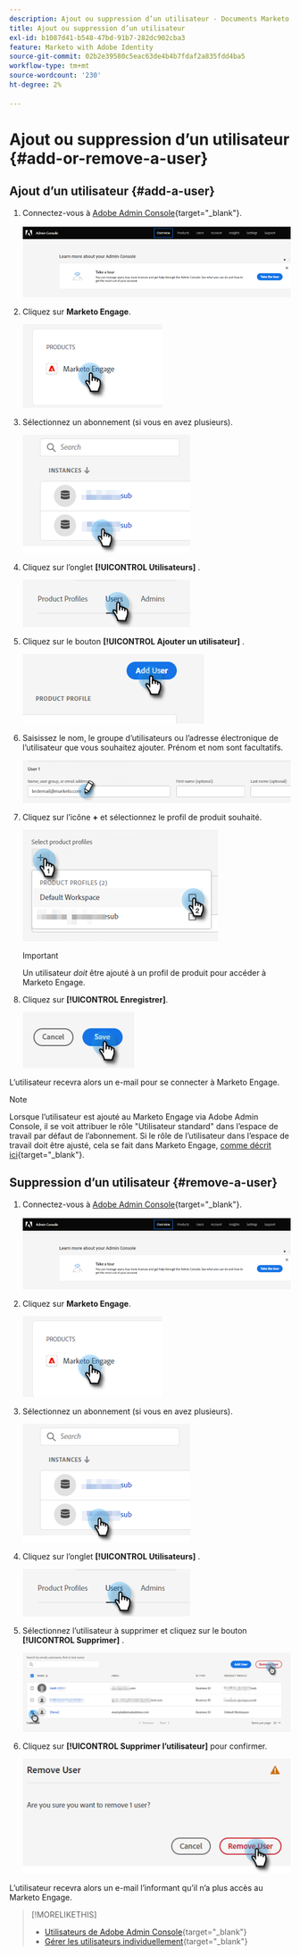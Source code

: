 ```yaml
---
description: Ajout ou suppression d’un utilisateur - Documents Marketo - Documentation du produit
title: Ajout ou suppression d’un utilisateur
exl-id: b1087d41-b548-47bd-91b7-282dc902cba3
feature: Marketo with Adobe Identity
source-git-commit: 02b2e39580c5eac63de4b4b7fdaf2a835fdd4ba5
workflow-type: tm+mt
source-wordcount: '230'
ht-degree: 2%

---
```


# Ajout ou suppression d’un utilisateur {#add-or-remove-a-user}

## Ajout d’un utilisateur {#add-a-user}

1. Connectez-vous à [Adobe Admin Console](https://adminconsole.adobe.com/){target="_blank"}.

   ![](assets/add-or-remove-a-user-1.png)

1. Cliquez sur **Marketo Engage**.

   ![](assets/add-or-remove-a-user-2.png)

1. Sélectionnez un abonnement (si vous en avez plusieurs).

   ![](assets/add-or-remove-a-user-3.png)

1. Cliquez sur l’onglet **[!UICONTROL Utilisateurs]** .

   ![](assets/add-or-remove-a-user-4.png)

1. Cliquez sur le bouton **[!UICONTROL Ajouter un utilisateur]** .

   ![](assets/add-or-remove-a-user-5.png)

1. Saisissez le nom, le groupe d’utilisateurs ou l’adresse électronique de l’utilisateur que vous souhaitez ajouter. Prénom et nom sont facultatifs.

   ![](assets/add-or-remove-a-user-6.png)

1. Cliquez sur l’icône **+** et sélectionnez le profil de produit souhaité.

   ![](assets/add-or-remove-a-user-7.png)

   >[!IMPORTANT]
   >
   >Un utilisateur _doit_ être ajouté à un profil de produit pour accéder à Marketo Engage.

1. Cliquez sur **[!UICONTROL Enregistrer]**.

   ![](assets/add-or-remove-a-user-8.png)

L’utilisateur recevra alors un e-mail pour se connecter à Marketo Engage.

>[!NOTE]
>
>Lorsque l’utilisateur est ajouté au Marketo Engage via Adobe Admin Console, il se voit attribuer le rôle &quot;Utilisateur standard&quot; dans l’espace de travail par défaut de l’abonnement. Si le rôle de l’utilisateur dans l’espace de travail doit être ajusté, cela se fait dans Marketo Engage, [ comme décrit ici](/help/marketo/product-docs/administration/users-and-roles/managing-user-roles-and-permissions.md){target="_blank"}.

## Suppression d’un utilisateur {#remove-a-user}

1. Connectez-vous à [Adobe Admin Console](https://adminconsole.adobe.com/){target="_blank"}.

   ![](assets/add-or-remove-a-user-9.png)

1. Cliquez sur **Marketo Engage**.

   ![](assets/add-or-remove-a-user-10.png)

1. Sélectionnez un abonnement (si vous en avez plusieurs).

   ![](assets/add-or-remove-a-user-11.png)

1. Cliquez sur l’onglet **[!UICONTROL Utilisateurs]** .

   ![](assets/add-or-remove-a-user-12.png)

1. Sélectionnez l’utilisateur à supprimer et cliquez sur le bouton **[!UICONTROL Supprimer]** .

   ![](assets/add-or-remove-a-user-13.png)

1. Cliquez sur **[!UICONTROL Supprimer l’utilisateur]** pour confirmer.

   ![](assets/add-or-remove-a-user-14.png)

L’utilisateur recevra alors un e-mail l’informant qu’il n’a plus accès au Marketo Engage.

>[!MORELIKETHIS]
>
>* [Utilisateurs de Adobe Admin Console](https://helpx.adobe.com/fr/enterprise/using/users.html){target="_blank"}
>* [Gérer les utilisateurs individuellement](https://helpx.adobe.com/enterprise/using/manage-users-individually.html){target="_blank"}
